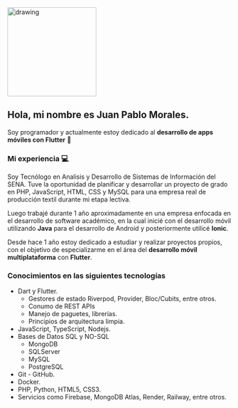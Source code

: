 <img src="https://th.bing.com/th/id/OIG3.Lu0E5a_oEOWTaYKGuyF4?pid=ImgGn" alt="drawing" width="200" height="200"/>


## Hola, mi nombre es Juan Pablo Morales.

Soy programador y actualmente estoy dedicado al **desarrollo de apps móviles con Flutter** 📱


### Mi experiencia 💻

Soy Tecnólogo en Analisis y Desarrollo de Sistemas de Información del SENA. Tuve la oportunidad de planificar y desarrollar un proyecto de grado en PHP, JavaScript, HTML, CSS y MySQL para una empresa real de producción textil durante mi etapa lectiva.

Luego trabajé durante 1 año aproximadamente en una empresa enfocada en el desarrollo de software académico, en la cual inicié con el desarrollo móvil utilizando **Java** para el desarrollo de Android y posteriormente utilicé **Ionic**.

Desde hace 1 año estoy dedicado a estudiar y realizar proyectos propios, con el objetivo de especializarme en el área del **desarrollo móvil multiplataforma** con **Flutter**.


### Conocimientos en las siguientes tecnologías

- Dart y Flutter.
  - Gestores de estado Riverpod, Provider, Bloc/Cubits, entre otros.
  - Conumo de REST APIs
  - Manejo de paguetes, librerías.
  - Principios de arquitectura limpia.
- JavaScript, TypeScript, Nodejs.
- Bases de Datos SQL y NO-SQL
  - MongoDB
  - SQLServer
  - MySQL
  - PostgreSQL
- Git - GitHub.
- Docker.
- PHP, Python, HTML5, CSS3.
- Servicios como Firebase, MongoDB Atlas, Render, Railway, entre otros.

